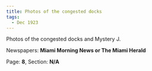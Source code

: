 ```yaml
---  
title: Photos of the congested docks  
tags:  
  - Dec 1923  
---  
```

  
Photos of the congested docks and Mystery J.  
  
Newspapers: **Miami Morning News or The Miami Herald**  
  
Page: **8**, Section: **N/A** 
